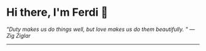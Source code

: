 <h1>Hi there, I'm Ferdi 👋</h1>

<p><em>
  "Duty makes us do things well, but love makes us do them beautifully.  " — Zig Ziglar
</em></p>

---
